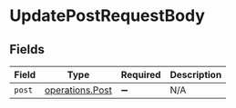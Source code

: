 # UpdatePostRequestBody


## Fields

| Field                                                     | Type                                                      | Required                                                  | Description                                               |
| --------------------------------------------------------- | --------------------------------------------------------- | --------------------------------------------------------- | --------------------------------------------------------- |
| `post`                                                    | [operations.Post](../../../sdk/models/operations/post.md) | :heavy_minus_sign:                                        | N/A                                                       |